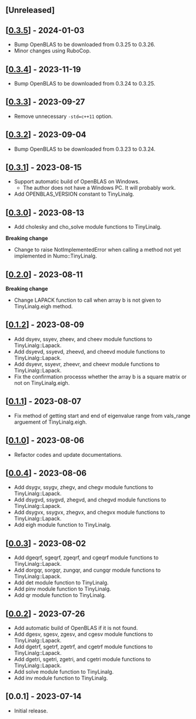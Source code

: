 ## [Unreleased]
## [[0.3.5](https://github.com/yoshoku/numo-tiny_linalg/compare/v0.3.4...v0.3.5)] - 2024-01-03
- Bump OpenBLAS to be downloaded from 0.3.25 to 0.3.26.
- Minor changes using RuboCop.

## [[0.3.4](https://github.com/yoshoku/numo-tiny_linalg/compare/v0.3.3...v0.3.4)] - 2023-11-19
- Bump OpenBLAS to be downloaded from 0.3.24 to 0.3.25.

## [[0.3.3](https://github.com/yoshoku/numo-tiny_linalg/compare/v0.3.2...v0.3.3)] - 2023-09-27
- Remove unnecessary `-std=c++11` option.

## [[0.3.2](https://github.com/yoshoku/numo-tiny_linalg/compare/v0.3.1...v0.3.2)] - 2023-09-04
- Bump OpenBLAS to be downloaded from 0.3.23 to 0.3.24.

## [[0.3.1](https://github.com/yoshoku/numo-tiny_linalg/compare/v0.3.0...v0.3.1)] - 2023-08-15
- Support automatic build of OpenBLAS on Windows.
  - The author does not have a Windows PC. It will probably work.
- Add OPENBLAS_VERSION constant to TinyLinalg.

## [[0.3.0](https://github.com/yoshoku/numo-tiny_linalg/compare/v0.2.0...v0.3.0)] - 2023-08-13
- Add cholesky and cho_solve module functions to TinyLinalg.

**Breaking change**
- Change to raise NotImplementedError when calling a method not yet implemented in Numo::TinyLinalg.

## [[0.2.0](https://github.com/yoshoku/numo-tiny_linalg/compare/v0.1.2...v0.2.0)] - 2023-08-11
**Breaking change**
- Change LAPACK function to call when array b is not given to TinyLinalg.eigh method.

## [[0.1.2](https://github.com/yoshoku/numo-tiny_linalg/compare/v0.1.1...v0.1.2)] - 2023-08-09
- Add dsyev, ssyev, zheev, and cheev module functions to TinyLinalg::Lapack.
- Add dsyevd, ssyevd, zheevd, and cheevd module functions to TinyLinalg::Lapack.
- Add dsyevr, ssyevr, zheevr, and cheevr module functions to TinyLinalg::Lapack.
- Fix the confirmation processs whether the array b is a square matrix or not on TinyLinalg.eigh.

## [[0.1.1](https://github.com/yoshoku/numo-tiny_linalg/compare/v0.1.0...v0.1.1)] - 2023-08-07
- Fix method of getting start and end of eigenvalue range from vals_range arguement of TinyLinalg.eigh.

## [[0.1.0](https://github.com/yoshoku/numo-tiny_linalg/compare/v0.0.4...v0.1.0)] - 2023-08-06
- Refactor codes and update documentations.

## [[0.0.4](https://github.com/yoshoku/numo-tiny_linalg/compare/v0.0.3...v0.0.4)] - 2023-08-06
- Add dsygv, ssygv, zhegv, and chegv module functions to TinyLinalg::Lapack.
- Add dsygvd, ssygvd, zhegvd, and chegvd module functions to TinyLinalg::Lapack.
- Add dsygvx, ssygvx, zhegvx, and chegvx module functions to TinyLinalg::Lapack.
- Add eigh module function to TinyLinalg.

## [[0.0.3](https://github.com/yoshoku/numo-tiny_linalg/compare/v0.0.2...v0.0.3)] - 2023-08-02
- Add dgeqrf, sgeqrf, zgeqrf, and cgeqrf module functions to TinyLinalg::Lapack.
- Add dorgqr, sorgqr, zungqr, and cungqr module functions to TinyLinalg::Lapack.
- Add det module function to TinyLinalg.
- Add pinv module function to TinyLinalg.
- Add qr module function to TinyLinalg.

## [[0.0.2](https://github.com/yoshoku/numo-tiny_linalg/compare/v0.0.1...v0.0.2)] - 2023-07-26
- Add automatic build of OpenBLAS if it is not found.
- Add dgesv, sgesv, zgesv, and cgesv module functions to TinyLinalg::Lapack.
- Add dgetrf, sgetrf, zgetrf, and cgetrf module functions to TinyLinalg::Lapack.
- Add dgetri, sgetri, zgetri, and cgetri module functions to TinyLinalg::Lapack.
- Add solve module function to TinyLinalg.
- Add inv module function to TinyLinalg.

## [0.0.1] - 2023-07-14
- Initial release.
